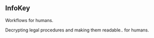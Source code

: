 ## InfoKey

Workflows for humans.

Decrypting legal procedures and making them
readable.. for humans.
